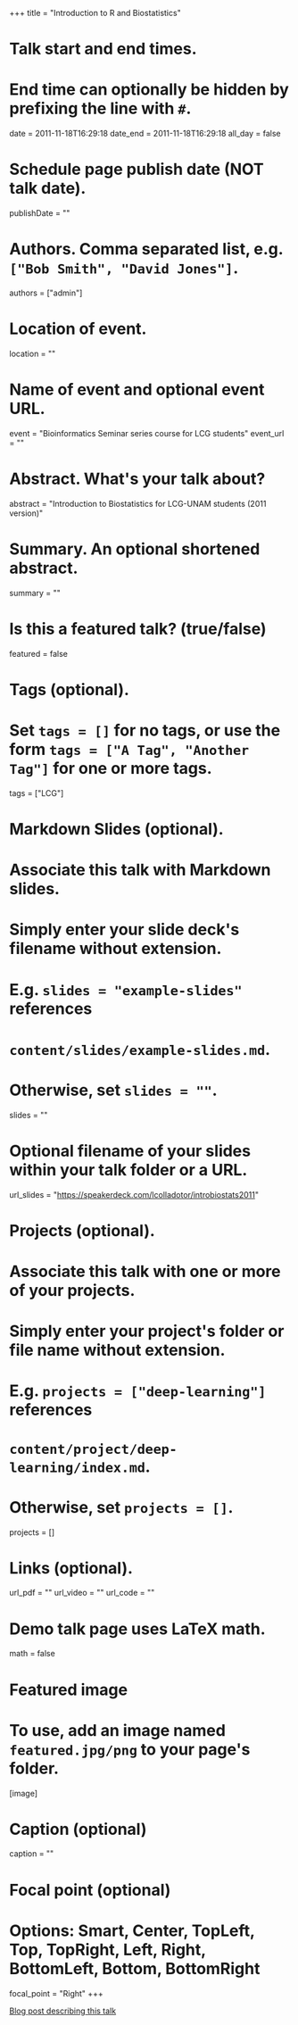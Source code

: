+++
title = "Introduction to R and Biostatistics"

# Talk start and end times.
#   End time can optionally be hidden by prefixing the line with `#`.
date = 2011-11-18T16:29:18
date_end = 2011-11-18T16:29:18
all_day = false

# Schedule page publish date (NOT talk date).
publishDate = ""

# Authors. Comma separated list, e.g. `["Bob Smith", "David Jones"]`.
authors = ["admin"]

# Location of event.
location = ""

# Name of event and optional event URL.
event = "Bioinformatics Seminar series course for LCG students"
event_url = ""

# Abstract. What's your talk about?
abstract = "Introduction to Biostatistics for LCG-UNAM students (2011 version)"

# Summary. An optional shortened abstract.
summary = ""

# Is this a featured talk? (true/false)
featured = false

# Tags (optional).
#   Set `tags = []` for no tags, or use the form `tags = ["A Tag", "Another Tag"]` for one or more tags.
tags = ["LCG"]

# Markdown Slides (optional).
#   Associate this talk with Markdown slides.
#   Simply enter your slide deck's filename without extension.
#   E.g. `slides = "example-slides"` references 
#   `content/slides/example-slides.md`.
#   Otherwise, set `slides = ""`.
slides = ""

# Optional filename of your slides within your talk folder or a URL.
url_slides = "https://speakerdeck.com/lcolladotor/introbiostats2011"

# Projects (optional).
#   Associate this talk with one or more of your projects.
#   Simply enter your project's folder or file name without extension.
#   E.g. `projects = ["deep-learning"]` references 
#   `content/project/deep-learning/index.md`.
#   Otherwise, set `projects = []`.
projects = []

# Links (optional).
url_pdf = ""
url_video = ""
url_code = ""

# Demo talk page uses LaTeX math.
math = false

# Featured image
# To use, add an image named `featured.jpg/png` to your page's folder. 
[image]
  # Caption (optional)
  caption = ""

  # Focal point (optional)
  # Options: Smart, Center, TopLeft, Top, TopRight, Left, Right, BottomLeft, Bottom, BottomRight
  focal_point = "Right"
+++

[Blog post describing this talk](http://lcolladotor.github.io/2011/12/04/introducing-biostatistics-to-first-year-lcg-students/)

<script async class="speakerdeck-embed" data-id="464d2cce929a4682adddccf1d4560ce8" data-ratio="1.33333333333333" src="//speakerdeck.com/assets/embed.js"></script>


